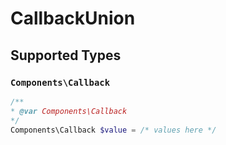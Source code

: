 # CallbackUnion


## Supported Types

### `Components\Callback`

```php
/**
* @var Components\Callback
*/
Components\Callback $value = /* values here */
```

